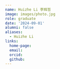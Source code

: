 ```yaml
---
name: Huizhe Li 李辉哲
image: images/photo.jpg
role: graduate
date: '2024-09-01'
alumni: false
aliases:
  - Huizhe Li
links:
  home-page: 
  email: 
  orcid: 
  github: 
---
```


